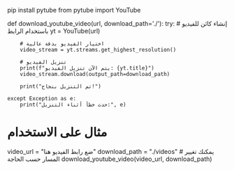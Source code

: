 pip install pytube
from pytube import YouTube

def download_youtube_video(url, download_path='./'):
    try:
        # إنشاء كائن للفيديو باستخدام الرابط
        yt = YouTube(url)
        
        # اختيار الفيديو بدقة عالية
        video_stream = yt.streams.get_highest_resolution()
        
        # تنزيل الفيديو
        print(f"يتم الآن تنزيل الفيديو: {yt.title}")
        video_stream.download(output_path=download_path)
        
        print("تم التنزيل بنجاح!")
        
    except Exception as e:
        print("حدث خطأ أثناء التنزيل:", e)

# مثال على الاستخدام
video_url = "ضع رابط الفيديو هنا"
download_path = "./videos"  # يمكنك تغيير المسار حسب الحاجة
download_youtube_video(video_url, download_path)
